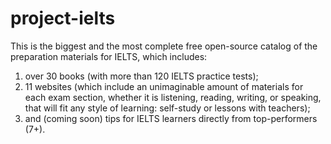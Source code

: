 # project-ielts

This is the biggest and the most complete free open-source catalog of the preparation materials for IELTS, which includes:

1) over 30 books (with more than 120 IELTS practice tests);
2) 11 websites (which include an unimaginable amount of materials for each exam section, whether it is listening, reading, writing, or speaking, that will fit any style of learning: self-study or lessons with teachers);
3) and (coming soon) tips for IELTS learners directly from top-performers (7+).
